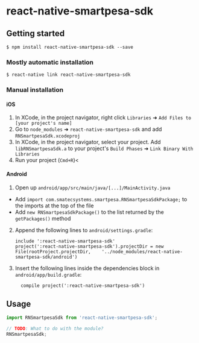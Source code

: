 
# react-native-smartpesa-sdk

## Getting started

`$ npm install react-native-smartpesa-sdk --save`

### Mostly automatic installation

`$ react-native link react-native-smartpesa-sdk`

### Manual installation


#### iOS

1. In XCode, in the project navigator, right click `Libraries` ➜ `Add Files to [your project's name]`
2. Go to `node_modules` ➜ `react-native-smartpesa-sdk` and add `RNSmartpesaSdk.xcodeproj`
3. In XCode, in the project navigator, select your project. Add `libRNSmartpesaSdk.a` to your project's `Build Phases` ➜ `Link Binary With Libraries`
4. Run your project (`Cmd+R`)<

#### Android

1. Open up `android/app/src/main/java/[...]/MainActivity.java`
  - Add `import com.smatecsystems.smartpesa.RNSmartpesaSdkPackage;` to the imports at the top of the file
  - Add `new RNSmartpesaSdkPackage()` to the list returned by the `getPackages()` method
2. Append the following lines to `android/settings.gradle`:
  	```
  	include ':react-native-smartpesa-sdk'
  	project(':react-native-smartpesa-sdk').projectDir = new File(rootProject.projectDir, 	'../node_modules/react-native-smartpesa-sdk/android')
  	```
3. Insert the following lines inside the dependencies block in `android/app/build.gradle`:
  	```
      compile project(':react-native-smartpesa-sdk')
  	```


## Usage
```javascript
import RNSmartpesaSdk from 'react-native-smartpesa-sdk';

// TODO: What to do with the module?
RNSmartpesaSdk;
```
